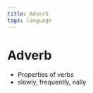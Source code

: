 ```yaml
---
title: Adverb
tags: language
---
```


# Adverb
- Properties of verbs
- slowly, frequently, nally


































































